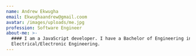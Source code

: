 ```yaml
---
name: Andrew Ekwugha
email: Ekwughaandrew@gmail.coom
avatar: /images/uploads/me.jpg
profession: Software Engineer
about-me: >-
  #### I am a JavaScript developer. I have a Bachelor of Engineering in
  Electrical/Electronic Engineering.
---
```


